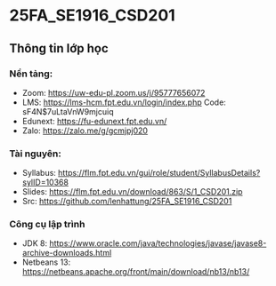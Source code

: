# 25FA_SE1916_CSD201

## Thông tin lớp học

### Nền tảng:

* Zoom: https://uw-edu-pl.zoom.us/j/95777656072
* LMS: https://lms-hcm.fpt.edu.vn/login/index.php  Code: sF4N$7uLtaVnW9mjcuiq
* Edunext: https://fu-edunext.fpt.edu.vn/
* Zalo: https://zalo.me/g/gcmjpj020

### Tài nguyên:

* Syllabus: https://flm.fpt.edu.vn/gui/role/student/SyllabusDetails?sylID=10368
* Slides: https://flm.fpt.edu.vn/download/863/S/1_CSD201.zip
* Src: https://github.com/lenhattung/25FA_SE1916_CSD201

### Công cụ lập trình

* JDK 8: https://www.oracle.com/java/technologies/javase/javase8-archive-downloads.html
* Netbeans 13: https://netbeans.apache.org/front/main/download/nb13/nb13/